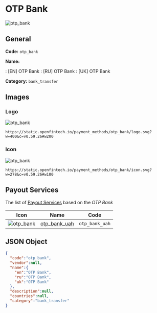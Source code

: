 
# OTP Bank 
![otp_bank](https://static.openfintech.io/payment_methods/otp_bank/logo.svg?w=400&c=v0.59.26#w200)  

## General 
**Code:** `otp_bank` 
 
**Name:** 
 
:	[EN] OTP Bank 
:	[RU] OTP Bank 
:	[UK] OTP Bank 
 
**Category:** `bank_transfer` 
 

## Images 

### Logo 
![otp_bank](https://static.openfintech.io/payment_methods/otp_bank/logo.svg?w=400&c=v0.59.26#w200)  

```
https://static.openfintech.io/payment_methods/otp_bank/logo.svg?w=400&c=v0.59.26#w200
```  

### Icon 
![otp_bank](https://static.openfintech.io/payment_methods/otp_bank/icon.svg?w=278&c=v0.59.26#w100)  

```
https://static.openfintech.io/payment_methods/otp_bank/icon.svg?w=278&c=v0.59.26#w100
```  

## Payout Services 
 
The list of [Payout Services](/payout-services/) based on the _OTP Bank_ 

|Icon|Name|Code| 
|:---:|:---:|:---:| 
|![otp_bank](https://static.openfintech.io/payout_methods/otp_bank/icon.svg?w=278&c=v0.59.26#w40) |[otp_bank_uah](/payout-services/otp_bank_uah/)|`otp_bank_uah`| 
 

## JSON Object 

```json
{
  "code":"otp_bank",
  "vendor":null,
  "name":{
    "en":"OTP Bank",
    "ru":"OTP Bank",
    "uk":"OTP Bank"
  },
  "description":null,
  "countries":null,
  "category":"bank_transfer"
}
```  
